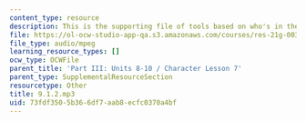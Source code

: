 ```yaml
---
content_type: resource
description: This is the supporting file of tools based on who's in the photo.
file: https://ol-ocw-studio-app-qa.s3.amazonaws.com/courses/res-21g-003-learning-chinese-a-foundation-course-in-mandarin-spring-2011/73fdf3505b366df7aab8ecfc0370a4bf_9.1.2.mp3
file_type: audio/mpeg
learning_resource_types: []
ocw_type: OCWFile
parent_title: 'Part III: Units 8-10 / Character Lesson 7'
parent_type: SupplementalResourceSection
resourcetype: Other
title: 9.1.2.mp3
uid: 73fdf350-5b36-6df7-aab8-ecfc0370a4bf
---
```

